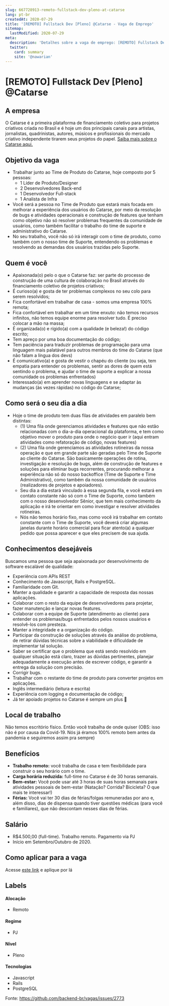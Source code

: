 ```yaml
---
slug: 667728913-remoto-fullstack-dev-pleno-at-catarse
lang: pt-br
createdAt: 2020-07-29
title: '[REMOTO] Fullstack Dev [Pleno] @Catarse - Vaga de Emprego'
sitemap:
  lastModified: 2020-07-29
meta:
  description: 'Detalhes sobre a vaga de emprego: [REMOTO] Fullstack Dev [Pleno] @Catarse'
  twitter:
    card: summary
    site: '@nawarian'
---
```


# [REMOTO] Fullstack Dev [Pleno] @Catarse

## A empresa
O Catarse é a primeira plataforma de financiamento coletivo para projetos criativos criada no Brasil e é hoje um dos principais canais para artistas, jornalistas, quadrinistas, autores, músicos e profissionais do mercado criativo independente tirarem seus projetos do papel. [Saiba mais sobre o Catarse aqui. ](https://crowdfunding.catarse.me/quem-somos)

## Objetivo da vaga

- Trabalhar junto ao Time de Produto do Catarse, hoje composto por 5 pessoas:
    - 1 Líder de
    Produto/Designer
    - 2 Desenvolvedores Back-end
    - 1 Desenvolvedor
    Full-stack
    - 1 Analista de Infra
- Você será a pessoa no Time de Produto que estará mais focada em melhorar a experiência dos usuários do Catarse, por meio da resolução de bugs e atividades operacionais e construção de features que tenham como objetivo não só resolver problemas frequentes da comunidade de usuários, como também facilitar o trabalho do time de suporte e administrativo do Catarse.
- No seu trabalho, você não só irá interagir com o time de produto, como também com o nosso time de Suporte, entendendo os problemas e resolvendo as demandas dos usuários trazidas pelo Suporte.

## Quem é você

- Apaixonada(o) pelo o que o Catarse faz: ser parte do processo de construção de uma
cultura de colaboração no Brasil através do financiamento coletivo de
projetos criativos;
- É curioso(a) e gosta de ter problemas complexos no seu colo para serem resolvidos;
- Fica confortável em trabalhar de casa - somos uma empresa 100% remota;
- Fica confortável em trabalhar em um time enxuto: não temos recursos
infinitos, não temos equipe enorme para resolver tudo. É preciso colocar a mão na massa;
- É organizada(o) e rígido(a) com a qualidade (e beleza!) do código escrito;
- Tem apreço por uma boa documentação do código;
- Tem paciência para traduzir problemas de programação para uma linguagem mais palatável para outros membros do time do Catarse (que não falam a língua dos devs)
- É comunicativo(a) e gosta de vestir o chapéu do cliente (ou seja, tem empatia para entender os problemas, sentir as dores de quem está sentindo o problema, e ajudar o time de suporte a explicar a nossa comunidade os problemas enfrentados)
- Interessado(a) em aprender novas linguagens e se adaptar às mudanças (às vezes rápidas) no código do Catarse;

## Como será o seu dia a dia

- Hoje o time de produto tem duas filas de atividades em paralelo bem distintas:
    - (1) Uma fila onde gerenciamos atividades e features que não estão relacionadas com o dia-a-dia operacional da plataforma, e tem como objetivo mover o produto para onde o negócio quer ir (aqui entram atividades como refatoração de código, novas features)
    - (2) Uma fila onde gerenciamos as atividades rotineiras da nossa operação e que em grande parte são geradas pelo Time de Suporte ao cliente do Catarse. São basicamente operações de rotina, investigação e resolução de bugs, além de construção de features e soluções para eliminar bugs recorrentes, procurando melhorar a experiência não só do nosso backoffice (Time de Suporte e Time Administrativo), como também da nossa comunidade de usuários (realizadores de projetos e apoiadores).
    - Seu dia a dia estará vinculado à essa segunda fila, e você estará em contato constante não só com o Time de Suporte, como também com o nosso desenvolvedor Sênior, que tem mais conhecimento da aplicação e irá te orientar em como investigar e resolver atividades rotineiras.
    - Nós não temos horário fixo, mas como você irá trabalhar em contato constante com o Time de Suporte, você deverá criar algumas janelas durante horário comercial para ficar atento(a) a qualquer pedido que possa aparecer e que eles precisem de sua ajuda.

## Conhecimentos desejáveis

Buscamos uma pessoa que seja apaixonada por desenvolvimento de software escalável de qualidade:

- Experiência com APIs REST
- Conhecimento de Javascript, Rails e PostgreSQL.
- Familiaridade com Git.
- Manter a qualidade e garantir a capacidade de resposta das nossas aplicações.
- Colaborar com o resto da equipe de desenvolvedores para projetar, fazer manutenção e lançar novas features.
- Colaborar com a equipe de Suporte (atendimento ao cliente) para entender os
problemas/bugs enfrentados pelos nossos usuários e resolvê-los com
presteza.
- Manter a integridade e a organização do código.
- Participar da construção de soluções através da análise do problema, de retirar
dúvidas técnicas sobre a viabilidade e dificuldade de implementar tal
solução.
- Saber se certificar que o
problema que está sendo resolvido em qualquer situação está claro,
trazer as dúvidas pertinentes, planejar adequadamente a execução antes
de escrever código, e garantir a entrega da solução com precisão.
- Corrigir bugs.
- Trabalhar com o restante do time de produto para converter projetos em aplicações.
- Inglês intermediário (leitura e escrita)
- Experiência com logging e documentação de código;
- Já ter apoiado projetos no Catarse é sempre um plus 🖤

## Local de trabalho

Não temos escritório físico. Então você trabalha de onde quiser (OBS: isso não é por causa da Covid-19. Nós já éramos 100% remoto bem antes da pandemia e seguiremos assim pra sempre)

## Benefícios

- **Trabalho remoto:** você trabalha de casa e tem flexibilidade para construir o seu horário com o time.
- **Carga horária reduzida:** full-time no Catarse é de 30 horas semanais.
- **Bem-estar:** Você pode usar até 3 horas de suas horas semanais para atividades
pessoais de bem-estar (Natação? Corrida? Bicicleta? O que mais te interessar!)
- **Férias:** Você vai ter 30 dias de férias/folgas remuneradas por ano e, além disso, dias de dispensa quando tiver questões médicas (para você e familiares), que não descontam nesses dias de férias.

## Salário

- R$4.500,00 (full-time). Trabalho remoto. Pagamento via PJ
- Início em Setembro/Outubro de 2020.

## Como aplicar para a vaga
Acesse [este link](https://catar.se/vaga_fullstack) e aplique por lá

## Labels
<!-- retire os labels que não fazem sentido à vaga -->

#### Alocação
- Remoto

#### Regime
- PJ

#### Nível
- Pleno

#### Tecnologias
- Javascript
- Rails
- PostgreSQL



Fonte: https://github.com/backend-br/vagas/issues/2773